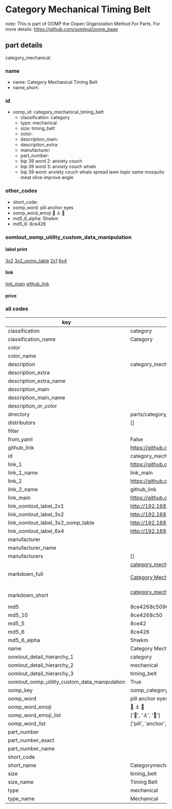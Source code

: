 # Category Mechanical Timing Belt  

note: This is part of OOMP the Oopen Organization Method For Parts. For more details: https://github.com/oomlout/oomp_base

##  part details



category_mechanical

### name
* name: Category Mechanical Timing Belt
* name_short: 
### id
* oomp_id: category_mechanical_timing_belt
  * classification: category
  * type: mechanical
  * size: timing_belt
  * color: 
  * description_main: 
  * description_extra: 
  * manufacturer: 
  * part_number: 
  * bip 39 word 2: anxiety couch
  * bip 39 word 3: anxiety couch whale
  * bip 39 word: anxiety couch whale spread lawn topic same mosquito meat olive improve angle

### other_codes
* short_code: 
* oomp_word: pill anchor eyes
* oomp_word_emoji :pill: :anchor: :eyes:
* md5_6_alpha: 5hwkm
* md5_6: 8ce426






### oomlout_oomp_utility_custom_data_manipulation
#### label print
[3x2](http://192.168.1.245:1112/?label=oomp%205hwkm)
[3x2_oomp_table](http://192.168.1.107:1112/?label=oomp%205hwkm)
[2x1](http://192.168.1.242:1112/?label=oomp%205hwkm)
[6x4](http://192.168.1.55:1112/?label=oomp%205hwkm)    

#### link

[link_main](https://github.com/oomlout/oomlout_oomp_current_version_messy/tree/main/parts/category_mechanical_timing_belt) [github_link](https://github.com/oomlout/oomlout_oomp_part_src/tree/main/parts/category_mechanical_timing_belt)                             

#### price







### all codes 
| key | value |  
| --- | --- |  
| classification | category |  
| classification_name | Category |  
| color |  |  
| color_name |  |  
| description | category_mechanical |  
| description_extra |  |  
| description_extra_name |  |  
| description_main |  |  
| description_main_name |  |  
| description_or_color |   |  
| directory | parts/category_mechanical_timing_belt |  
| distributors | [] |  
| filter |  |  
| from_yaml | False |  
| github_link | https://github.com/oomlout/oomlout_oomp_part_src/tree/main/parts/category_mechanical_timing_belt |  
| id | category_mechanical_timing_belt |  
| link_1 | https://github.com/oomlout/oomlout_oomp_current_version_messy/tree/main/parts/category_mechanical_timing_belt |  
| link_1_name | link_main |  
| link_2 | https://github.com/oomlout/oomlout_oomp_part_src/tree/main/parts/category_mechanical_timing_belt |  
| link_2_name | github_link |  
| link_main | https://github.com/oomlout/oomlout_oomp_current_version_messy/tree/main/parts/category_mechanical_timing_belt |  
| link_oomlout_label_2x1 | http://192.168.1.242:1112/?label=oomp%205hwkm |  
| link_oomlout_label_3x2 | http://192.168.1.245:1112/?label=oomp%205hwkm |  
| link_oomlout_label_3x2_oomp_table | http://192.168.1.107:1112/?label=oomp%205hwkm |  
| link_oomlout_label_6x4 | http://192.168.1.55:1112/?label=oomp%205hwkm |  
| manufacturer |  |  
| manufacturer_name |  |  
| manufacturers | [] |  
| markdown_full | [category_mechanical_timing_belt](https://github.com/oomlout/oomlout_oomp_current_version_messy/tree/main/parts/category_mechanical_timing_belt)<br>[](https://github.com/oomlout/oomlout_oomp_current_version_messy/tree/main/parts/category_mechanical_timing_belt)<br>[Category Mechanical Timing Belt](https://github.com/oomlout/oomlout_oomp_current_version_messy/tree/main/parts/category_mechanical_timing_belt)<br><br> |  
| markdown_short | [category_mechanical_timing_belt](https://github.com/oomlout/oomlout_oomp_current_version_messy/tree/main/parts/category_mechanical_timing_belt)<br><br> |  
| md5 | 8ce4268c509017df943f0d31f34c3850 |  
| md5_10 | 8ce4268c50 |  
| md5_5 | 8ce42 |  
| md5_6 | 8ce426 |  
| md5_6_alpha | 5hwkm |  
| name | Category Mechanical Timing Belt |  
| oomlout_detail_hierarchy_1 | category |  
| oomlout_detail_hierarchy_2 | mechanical |  
| oomlout_detail_hierarchy_3 | timing_belt |  
| oomlout_oomp_utility_custom_data_manipulation | True |  
| oomp_key | oomp_category_mechanical_timing_belt |  
| oomp_word | pill anchor eyes |  
| oomp_word_emoji | :pill: :anchor: :eyes: |  
| oomp_word_emoji_list | [':pill:', ':anchor:', ':eyes:'] |  
| oomp_word_list | ['pill', 'anchor', 'eyes'] |  
| part_number |  |  
| part_number_exact |  |  
| part_number_name |  |  
| short_code |  |  
| short_name | Categorymechanical |  
| size | timing_belt |  
| size_name | Timing Belt |  
| type | mechanical |  
| type_name | Mechanical |  
